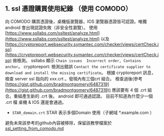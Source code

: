 ## 1. ssl 憑證購買使用紀錄 （使用 COMODO）
向 COMODO 購買憑證後，桌機版瀏覽器，IOS 瀏覽器憑證皆可認證。唯獨 android 會出現認證失敗（非安全性瀏覽）。
使用 [https://www.ssllabs.com/ssltest/analyze.html](https://www.ssllabs.com/ssltest/analyze.html) 以及 [https://cryptoreport.websecurity.symantec.com/checker/views/certCheck.jsp](https://cryptoreport.websecurity.symantec.com/checker/views/certCheck.jsp) 做檢測。 ssllabs 顯示 `Chain issues  Incorrect order, Contains anchor`。 cryptoreport: 檢測出錯誤 `Contact the certificate supplier to download and install the missing certificate`。 根據 cryptoreport 訊息，檢查 server ssl 指向的 xxx.crt 。發現內有三個crt 組合。 檢查過後(參考[https://gist.github.com/bradmontgomery/6487319](https://gist.github.com/bradmontgomery/6487319)) 應該要有 4 個 .crt 組合。重組產生新的 .crt 後。
android 即可通過認證。 目前不知道為什麼少一個 .crt 檔 桌機 & IOS 還是會通過。

* `STAR_domain.crt` STAR 表示多個Domain 使用（子網域 *.example.com ）

避免未來該參考的github內容被移除，保留該教學檔案於 [ssl_setting_from_comodo.md](./ssl_setting_from_comodo.md)
